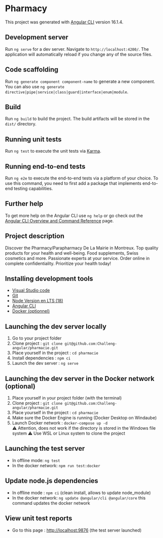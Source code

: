 # Pharmacy

This project was generated with [Angular CLI](https://github.com/angular/angular-cli) version 16.1.4.

## Development server

Run `ng serve` for a dev server. Navigate to `http://localhost:4200/`. The application will automatically reload if you change any of the source files.

## Code scaffolding

Run `ng generate component component-name` to generate a new component. You can also use `ng generate directive|pipe|service|class|guard|interface|enum|module`.

## Build

Run `ng build` to build the project. The build artifacts will be stored in the `dist/` directory.

## Running unit tests

Run `ng test` to execute the unit tests via [Karma](https://karma-runner.github.io).

## Running end-to-end tests

Run `ng e2e` to execute the end-to-end tests via a platform of your choice. To use this command, you need to first add a package that implements end-to-end testing capabilities.

## Further help

To get more help on the Angular CLI use `ng help` or go check out the [Angular CLI Overview and Command Reference](https://angular.io/cli) page.

## Project description

Discover the Pharmacy/Parapharmacy De La Mairie in Montreux. Top quality products for your health and well-being. Food supplements, Swiss cosmetics and more. Passionate experts at your service. Order online in complete confidentiality. Prioritize your health today!

## Installing development tools

- [Visual Studio code](https://code.visualstudio.com/)
- [Git](https://git-scm.com/)
- [Node Version en LTS (18)](https://nodejs.org/en)
- [Angular CLI](https://angular.io/cli)
- [Docker (optionnel)](https://www.docker.com/)

## Launching the dev server locally

1. Go to your project folder
2. Clone project :  `git clone git@github.com:Challeng-angular/pharmacie.git`
3. Place yourself in the project : `cd pharmacie`
4. Install dependencies : `npm ci`
5. Launch the dev server : `ng serve`

## Launching the dev server in the Docker network (optional)

1. Place yourself in your project folder (with the terminal)
2. Clone project :  `git clone git@github.com:Challeng-angular/pharmacie.git`
3. Place yourself in the project : `cd pharmacie`
4. Make sure the Docker Engine is running (Docker Desktop on Windaube)
5. Launch Docker network : `docker-compose up -d`  
⚠️ Attention, does not work if the directory is stored in the Windows file system
⚠️ Use WSL or Linux system to clone the project

## Launching the test server

- In offline mode: `ng test`
- In the docker network: `npm run test:docker`

## Update node.js dependencies

- In offline mode : `npm ci` (clean install, allows to update node_module)
- In the docker network: `ng update @angular/cli @angular/core` this command updates the docker network

## View unit test reports

- Go to this page : [http://localhost:9876](http://localhost:9876) (the test server launched)